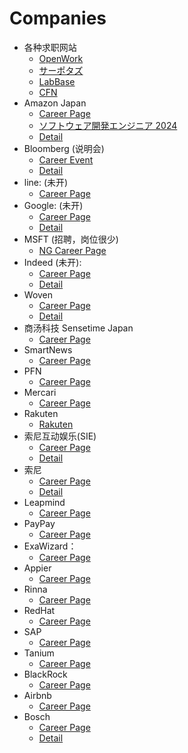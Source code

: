# Companies

- 各种求职网站
  - [OpenWork](https://www.vorkers.com/) 
  - [サーポタズ](https://talent.supporterz.jp/events/)
  - [LabBase](https://compass.labbase.jp/)
  - [CFN](https://careerforum.net/ja/)
- Amazon Japan 
  - [Career Page](https://www.amazon.jobs/en)
  - [ソフトウェア開発エンジニア 2024](https://www.amazon.jobs/jp/jobs/2211245/2024)
  - [Detail](./Amazon/README.md)
- Bloomberg (说明会)
  - [Career Event](https://www.bloomberg.com/company/events/?_ga=2.26740093.1780423942.1663324941-422126972.1663324941)
  - [Detail](./Bloomberg/README.md)
- line: (未开) 
  - [Career Page](https://careers.linecorp.com/jobs?ca=Engineering&ci=Tokyo,Kyoto&co=East%20Asia&ty=Full-time%20%28Entry%20level%29)
- Google: (未开) 
  - [Career Page](https://careers.google.com/jobs/)
  - [Detail](./Google/README.md)
- MSFT (招聘，岗位很少) 
  - [NG Career Page](https://www.microsoft.com/ja-jp/mscorp/college/msd-entry.aspx)
- Indeed (未开):
  - [Career Page](https://search.indeed.jobs/main/jobs?keywords=SDE&location=tokyo)
  - [Detail](./Indeed/README.md)
- Woven
  - [Career Page](https://jobs.lever.co/woven-planet-2)
  - [Detail](./Woven/README.md)
- 商汤科技 Sensetime Japan
  - [Career Page](https://herp.careers/v1/sensetime/requisition-groups/3d4248b2-bc8b-44c8-af95-5ff8c1ad95cd)
- SmartNews
  - [Career Page](https://careers.smartnews.com/jobs/)
- PFN
  - [Career Page](https://www.preferred.jp/en/careers_jobs/engineering/)
- Mercari
  - [Career Page](https://careers.mercari.com/search-jobs/?dep=engineering&cat=new-graduate-hiring)
- Rakuten
  - [Rakuten](https://global.rakuten.com/corp/careers/graduates/recruit_engineer/)
- 索尼互动娱乐(SIE)
  - [Career Page](https://www.sie.com/jp/saiyo/newgrad/job-people.html)
  - [Detail](./SIE/README.md)
- 索尼
  - [Career Page](https://www.sony.com/ja/SonyInfo/Jobs/newgrads/)
  - [Detail](./SONY/README.md)
- Leapmind
  - [Career Page](https://hrmos.co/pages/leapmind/jobs)
- PayPay
  - [Career Page](https://boards.greenhouse.io/paypay/jobs/4633225004)
- ExaWizard：
  - [Career Page](https://recruit.exawizards.com/newgrads/eng)
- Appier
  - [Career Page](https://boards.greenhouse.io/appier?_fsi=Gd29r6zH&_fsi=vctKY95x)
- Rinna
  - [Career Page](https://rinna.co.jp/%E6%96%B0%E5%8D%92%E6%8E%A1%E7%94%A8)
- RedHat
  - [Career Page](https://careers-redhat.icims.com/jobs/search?ss=1&searchLocation=13272--Tokyo)
- SAP
  - [Career Page](https://jobs.sap.com/search/?createNewAlert=false&q=&locationsearch=tokyo&optionsFacetsDD_department=&optionsFacetsDD_customfield3=&optionsFacetsDD_country=)
- Tanium
  - [Career Page](https://www.tanium.com/careers/engineering/#jobs)
- BlackRock
  - [Career Page](https://careers.blackrock.com/early-careers/asia-pacific/?2023-2024)
- Airbnb
  - [Career Page](https://careers.airbnb.com/positions/)
- Bosch
  - [Career Page](https://careers.smartrecruiters.com/BoschGroup/japan)
  - [Detail](./Bosch/README.md)

